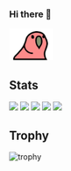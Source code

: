 ### Hi there 👋

<img src="https://github.com/daisuke-tanabe/daisuke-tanabe/blob/main/rainbow-bird-dancing.gif" width="80" alt="" />

<!--
**daisuke-tanabe/daisuke-tanabe** is a ✨ _special_ ✨ repository because its `README.md` (this file) appears on your GitHub profile.

Here are some ideas to get you started:

- 🔭 I’m currently working on ...
- 🌱 I’m currently learning ...
- 👯 I’m looking to collaborate on ...
- 🤔 I’m looking for help with ...
- 💬 Ask me about ...
- 📫 How to reach me: ...
- 😄 Pronouns: ...
- ⚡ Fun fact: ...
-->

## Stats
![](http://github-profile-summary-cards.vercel.app/api/cards/profile-details?username=daisuke-tanabe&theme=github)
![](http://github-profile-summary-cards.vercel.app/api/cards/repos-per-language?username=daisuke-tanabe&theme=github)
![](http://github-profile-summary-cards.vercel.app/api/cards/most-commit-language?username=daisuke-tanabe&theme=github)
![](http://github-profile-summary-cards.vercel.app/api/cards/stats?username=daisuke-tanabe&theme=github)
![](http://github-profile-summary-cards.vercel.app/api/cards/productive-time?username=daisuke-tanabe&theme=github&utcOffset=9)

## Trophy
![trophy](https://github-profile-trophy.vercel.app/?username=daisuke-tanabe&theme=github)
